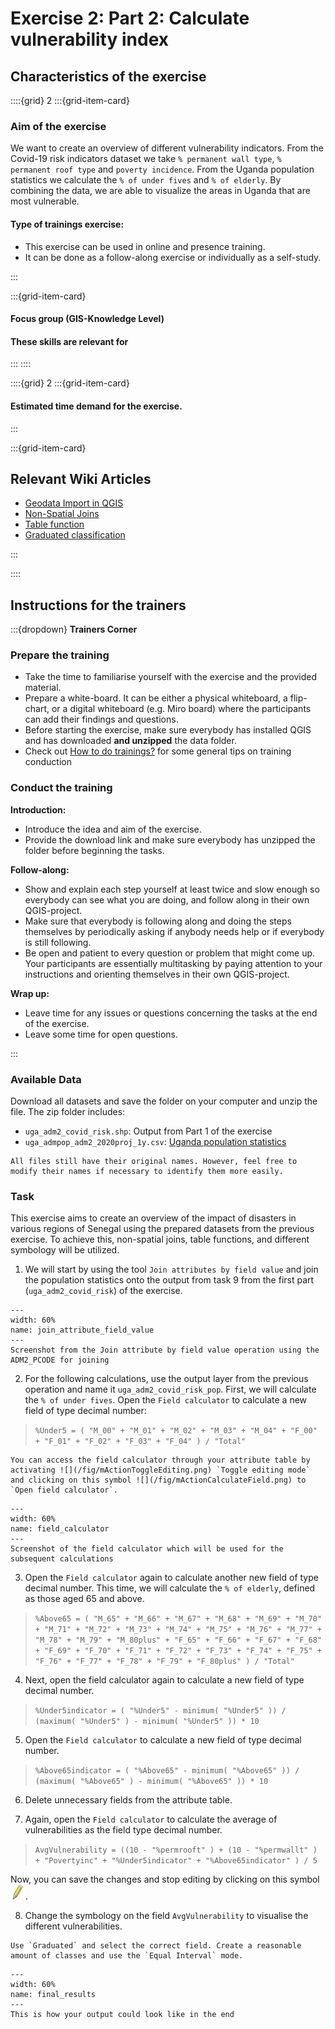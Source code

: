 # Exercise 2: Part 2: Calculate vulnerability index

## Characteristics of the exercise

::::{grid} 2
:::{grid-item-card}

### Aim of the exercise
We want to create an overview of different vulnerability indicators. From the Covid-19 risk indicators dataset we take `% permanent wall type`, `% permanent roof type` and `poverty incidence`. From the Uganda population statistics we calculate the `% of under fives` and `% of elderly`. By combining the data, we are able to visualize the areas in Uganda that are most vulnerable.

#### Type of trainings exercise:

- This exercise can be used in online and presence training. 
- It can be done as a follow-along exercise or individually as a self-study.

:::

:::{grid-item-card}

#### Focus group (GIS-Knowledge Level)


#### These skills are relevant for 


:::
::::

::::{grid} 2
:::{grid-item-card}

#### Estimated time demand for the exercise.

 

:::

:::{grid-item-card}

## Relevant Wiki Articles

* [Geodata Import in QGIS](/content/Wiki/en_qgis_import_geodata_wiki.md)
* [Non-Spatial Joins](/content/Wiki/en_qgis_non_spatial_joins_wiki.md)
* [Table function](/content/Wiki/en_qgis_table_functions_wiki.md)
* [Graduated classification](/content/Wiki/en_qgis_graduated_wiki.md)

:::

::::

## Instructions for the trainers

:::{dropdown} __Trainers Corner__ 

### Prepare the training

- Take the time to familiarise yourself with the exercise and the provided material.
- Prepare a white-board. It can be either a physical whiteboard, a flip-chart, or a digital whiteboard (e.g. Miro board) where the participants can add their findings and questions. 
- Before starting the exercise, make sure everybody has installed QGIS and has downloaded __and unzipped__ the data folder.
- Check out [How to do trainings?](/content/Trainers_corner/en_how_to_training.md) for some general tips on training conduction

### Conduct the training

__Introduction:__

- Introduce the idea and aim of the exercise.
- Provide the download link and make sure everybody has unzipped the folder before beginning the tasks.

__Follow-along:__

- Show and explain each step yourself at least twice and slow enough so everybody can see what you are doing, and follow along in their own QGIS-project. 
- Make sure that everybody is following along and doing the steps themselves by periodically asking if anybody needs help or if everybody is still following.  
- Be open and patient to every question or problem that might come up. Your participants are essentially multitasking by paying attention to your instructions and orienting themselves in their own QGIS-project.

__Wrap up:__

- Leave time for any issues or questions concerning the tasks at the end of the exercise.
- Leave some time for open questions. 

:::


### Available Data
Download all datasets and save the folder on your computer and unzip the file. The zip folder includes:
- `uga_adm2_covid_risk.shp`: Output from Part 1 of the exercise
- `uga_admpop_adm2_2020proj_1y.csv`: [Uganda population statistics](https://data.humdata.org/dataset/cod-ps-uga)


```{Hint}
All files still have their original names. However, feel free to modify their names if necessary to identify them more easily.
```

### Task
This exercise aims to create an overview of the impact of disasters in various regions of Senegal using the prepared datasets from the previous exercise. To achieve this, non-spatial joins, table functions, and different symbology will be utilized.

1. We will start by using the tool `Join attributes by field value` and join the population statistics onto the output from task 9 from the first part (`uga_adm2_covid_risk`) of the exercise.

```{figure} /fig/en_ex3_2_join_attribute_field_value.PNG
---
width: 60%
name: join_attribute_field_value
---
Screenshot from the Join attribute by field value operation using the ADM2_PCODE for joining
```

2. For the following calculations, use the output layer from the previous operation and name it `uga_adm2_covid_risk_pop`. First, we will calculate the `% of under fives`. Open the `Field calculator` to calculate a new field of type decimal number: 
> `%Under5 = ( "M_00" + "M_01" + "M_02" + "M_03" + "M_04" + "F_00" + "F_01" + "F_02" + "F_03" + "F_04" ) / "Total"`

```{Hint}
You can access the field calculator through your attribute table by activating ![](/fig/mActionToggleEditing.png) `Toggle editing mode` and clicking on this symbol ![](/fig/mActionCalculateField.png) to `Open field calculator`.
```

```{figure} /fig/en_ex3_2_field_calculator.PNG
---
width: 60%
name: field_calculator
---
Screenshot of the field calculator which will be used for the subsequent calculations
```

3. Open the `Field calculator` again to calculate another new field of type decimal number. This time, we will calculate the `% of elderly`, defined as those aged 65 and above.
> `%Above65 = ( "M_65" + "M_66" + "M_67" + "M_68" + "M_69" + "M_70" + "M_71" + "M_72" + "M_73" + "M_74" + "M_75" + "M_76" + "M_77" + "M_78" + "M_79" + "M_80plus" + "F_65" + "F_66" + "F_67" + "F_68" + "F_69" + "F_70" + "F_71" + "F_72" + "F_73" + "F_74" + "F_75" + "F_76" + "F_77" + "F_78" + "F_79" + "F_80plus" ) / "Total"`

4. Next, open the field calculator again to calculate a new field of type decimal number.
> `%Under5indicator = ( "%Under5" - minimum( "%Under5" )) / (maximum( "%Under5" ) - minimum( "%Under5" )) * 10`

5. Open the `Field calculator` to calculate a new field of type decimal number.
> `%Above65indicator = ( "%Above65" - minimum( "%Above65" )) / (maximum( "%Above65" ) - minimum( "%Above65" )) * 10`

6. Delete unnecessary fields from the attribute table.

7. Again, open the `Field calculator` to calculate the average of vulnerabilities as the field type decimal number.
> `AvgVulnerability = ((10 - "%permrooft" ) + (10 - "%permwallt" ) + "Povertyinc" + "%Under5indicator" + "%Above65indicator" ) / 5`

Now, you can save the changes and stop editing by clicking on this symbol ![](/fig/mActionToggleEditing.png).

8. Change the symbology on the field `AvgVulnerability` to visualise the different vulnerabilities.

```{Hint}
Use `Graduated` and select the correct field. Create a reasonable amount of classes and use the `Equal Interval` mode.
```

```{figure} /fig/en_ex3_2_example_final.PNG
---
width: 60%
name: final_results
---
This is how your output could look like in the end
```
